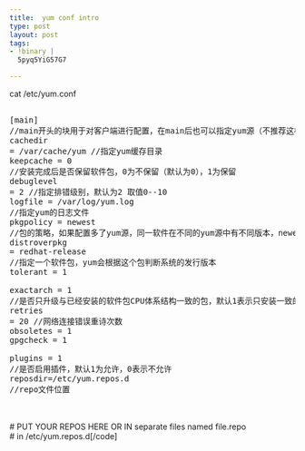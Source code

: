 ```yaml
---
title:  yum conf intro
type: post
layout: post
tags: 
- !binary |
  5pyq5YiG57G7

---
```

cat /etc/yum.conf<br/><pre><br/>[main]   //main开头的块用于对客户端进行配置，在main后也可以指定yum源（不推荐这样做），与/etc/yum.repo.d中指定yum源相同<br/>cachedir = /var/cache/yum //指定yum缓存目录<br/>keepcache = 0  //安装完成后是否保留软件包，0为不保留（默认为0），1为保留<br/>debuglevel = 2  //指定排错级别，默认为2 取值0--10<br/>logfile = /var/log/yum.log  //指定yum的日志文件<br/>pkgpolicy = newest  //包的策略，如果配置多了yum源，同一软件在不同的yum源中有不同版本，newest则安装最新版本，该值为lastest，则yum会将服务器上ID按照字母序排列，选择最后那个服务器上的软件安装<br/>distroverpkg = redhat-release //指定一个软件包，yum会根据这个包判断系统的发行版本<br/>tolerant = 1 <br/>exactarch = 1 //是否只升级与已经安装的软件包CPU体系结构一致的包，默认1表示只安装一致的包，0表示可以不一致<br/>retries = 20 //网络连接错误重诗次数<br/>obsoletes = 1 <br/>gpgcheck = 1 <br/>plugins = 1 //是否启用插件，默认1为允许，0表示不允许<br/>reposdir=/etc/yum.repos.d //repo文件位置<br/></pre><br/><br/># PUT YOUR REPOS HERE OR IN separate files named file.repo<br/># in /etc/yum.repos.d[/code]

